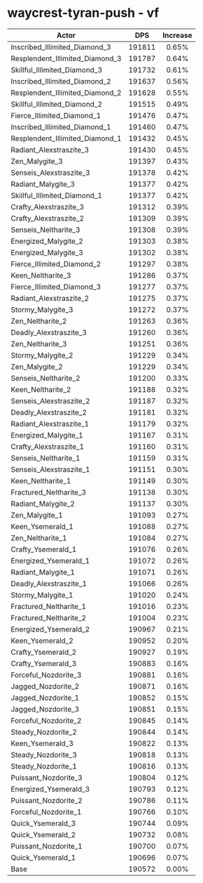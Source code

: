 # waycrest-tyran-push - vf
| Actor | DPS | Increase |
|---|:---:|:---:|
|Inscribed_Illimited_Diamond_3|191811|0.65%|
|Resplendent_Illimited_Diamond_3|191787|0.64%|
|Skillful_Illimited_Diamond_3|191732|0.61%|
|Inscribed_Illimited_Diamond_2|191637|0.56%|
|Resplendent_Illimited_Diamond_2|191628|0.55%|
|Skillful_Illimited_Diamond_2|191515|0.49%|
|Fierce_Illimited_Diamond_1|191476|0.47%|
|Inscribed_Illimited_Diamond_1|191460|0.47%|
|Resplendent_Illimited_Diamond_1|191432|0.45%|
|Radiant_Alexstraszite_3|191430|0.45%|
|Zen_Malygite_3|191397|0.43%|
|Senseis_Alexstraszite_3|191378|0.42%|
|Radiant_Malygite_3|191377|0.42%|
|Skillful_Illimited_Diamond_1|191377|0.42%|
|Crafty_Alexstraszite_3|191312|0.39%|
|Crafty_Alexstraszite_2|191309|0.39%|
|Senseis_Neltharite_3|191308|0.39%|
|Energized_Malygite_2|191303|0.38%|
|Energized_Malygite_3|191302|0.38%|
|Fierce_Illimited_Diamond_2|191297|0.38%|
|Keen_Neltharite_3|191286|0.37%|
|Fierce_Illimited_Diamond_3|191277|0.37%|
|Radiant_Alexstraszite_2|191275|0.37%|
|Stormy_Malygite_3|191272|0.37%|
|Zen_Neltharite_2|191263|0.36%|
|Deadly_Alexstraszite_3|191260|0.36%|
|Zen_Neltharite_3|191251|0.36%|
|Stormy_Malygite_2|191229|0.34%|
|Zen_Malygite_2|191229|0.34%|
|Senseis_Neltharite_2|191200|0.33%|
|Keen_Neltharite_2|191188|0.32%|
|Senseis_Alexstraszite_2|191187|0.32%|
|Deadly_Alexstraszite_2|191181|0.32%|
|Radiant_Alexstraszite_1|191179|0.32%|
|Energized_Malygite_1|191167|0.31%|
|Crafty_Alexstraszite_1|191160|0.31%|
|Senseis_Neltharite_1|191159|0.31%|
|Senseis_Alexstraszite_1|191151|0.30%|
|Keen_Neltharite_1|191149|0.30%|
|Fractured_Neltharite_3|191138|0.30%|
|Radiant_Malygite_2|191137|0.30%|
|Zen_Malygite_1|191093|0.27%|
|Keen_Ysemerald_1|191088|0.27%|
|Zen_Neltharite_1|191084|0.27%|
|Crafty_Ysemerald_1|191076|0.26%|
|Energized_Ysemerald_1|191072|0.26%|
|Radiant_Malygite_1|191071|0.26%|
|Deadly_Alexstraszite_1|191066|0.26%|
|Stormy_Malygite_1|191020|0.24%|
|Fractured_Neltharite_1|191016|0.23%|
|Fractured_Neltharite_2|191004|0.23%|
|Energized_Ysemerald_2|190967|0.21%|
|Keen_Ysemerald_2|190952|0.20%|
|Crafty_Ysemerald_2|190927|0.19%|
|Crafty_Ysemerald_3|190883|0.16%|
|Forceful_Nozdorite_3|190881|0.16%|
|Jagged_Nozdorite_2|190871|0.16%|
|Jagged_Nozdorite_1|190852|0.15%|
|Jagged_Nozdorite_3|190851|0.15%|
|Forceful_Nozdorite_2|190845|0.14%|
|Steady_Nozdorite_2|190844|0.14%|
|Keen_Ysemerald_3|190822|0.13%|
|Steady_Nozdorite_3|190818|0.13%|
|Steady_Nozdorite_1|190816|0.13%|
|Puissant_Nozdorite_3|190804|0.12%|
|Energized_Ysemerald_3|190793|0.12%|
|Puissant_Nozdorite_2|190786|0.11%|
|Forceful_Nozdorite_1|190766|0.10%|
|Quick_Ysemerald_3|190744|0.09%|
|Quick_Ysemerald_2|190732|0.08%|
|Puissant_Nozdorite_1|190700|0.07%|
|Quick_Ysemerald_1|190696|0.07%|
|Base|190572|0.00%|
